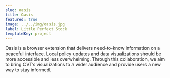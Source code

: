 ```yaml
---
slug: oasis
title: Oasis 
featured: true
image: ../../img/oasis.jpg
label: Little Perfect Stock
templateKey: project
---
```

Oasis is a browser extension that delivers need-to-know information on a peaceful interface.  Local policy updates and data visualizations should be more accessible and less overwhelming. Through this collaboration, we aim to bring CVT’s visualizations to a wider audience and provide users a new way to stay informed. 

